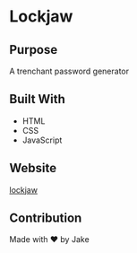 # Lockjaw

## Purpose
A trenchant password generator

## Built With
* HTML
* CSS
* JavaScript

## Website
[lockjaw](https://jcorum11.github.io/lockjaw/)

## Contribution
Made with ❤️ by Jake

